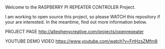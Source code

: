 Welcome to the RASPBERRY PI REPEATER CONTROLER Project.

I am working to open source this project, so please WATCH this repository if your are interested. In the meantime, find out more information below.

PROJECT PAGE
http://alleghenycreative.com/projects/openrepeater

YOUTUBE DEMO VIDEO
https://www.youtube.com/watch?v=FrtHzsZMfm8
